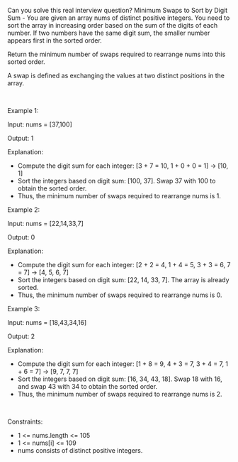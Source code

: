 Can you solve this real interview question? Minimum Swaps to Sort by Digit Sum - You are given an array nums of distinct positive integers. You need to sort the array in increasing order based on the sum of the digits of each number. If two numbers have the same digit sum, the smaller number appears first in the sorted order.

Return the minimum number of swaps required to rearrange nums into this sorted order.

A swap is defined as exchanging the values at two distinct positions in the array.

 

Example 1:

Input: nums = [37,100]

Output: 1

Explanation:

 * Compute the digit sum for each integer: [3 + 7 = 10, 1 + 0 + 0 = 1] → [10, 1]
 * Sort the integers based on digit sum: [100, 37]. Swap 37 with 100 to obtain the sorted order.
 * Thus, the minimum number of swaps required to rearrange nums is 1.

Example 2:

Input: nums = [22,14,33,7]

Output: 0

Explanation:

 * Compute the digit sum for each integer: [2 + 2 = 4, 1 + 4 = 5, 3 + 3 = 6, 7 = 7] → [4, 5, 6, 7]
 * Sort the integers based on digit sum: [22, 14, 33, 7]. The array is already sorted.
 * Thus, the minimum number of swaps required to rearrange nums is 0.

Example 3:

Input: nums = [18,43,34,16]

Output: 2

Explanation:

 * Compute the digit sum for each integer: [1 + 8 = 9, 4 + 3 = 7, 3 + 4 = 7, 1 + 6 = 7] → [9, 7, 7, 7]
 * Sort the integers based on digit sum: [16, 34, 43, 18]. Swap 18 with 16, and swap 43 with 34 to obtain the sorted order.
 * Thus, the minimum number of swaps required to rearrange nums is 2.

 

Constraints:

 * 1 <= nums.length <= 105
 * 1 <= nums[i] <= 109
 * nums consists of distinct positive integers.